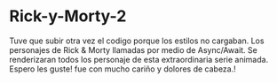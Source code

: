 # Rick-y-Morty-2
Tuve que subir otra vez el codigo porque los estilos no cargaban.
Los personajes de Rick & Morty llamadas por medio de Async/Await. Se renderizaran todos los personaje de esta extraordinaria serie animada. Espero les guste! fue con mucho cariño y dolores de cabeza.!
